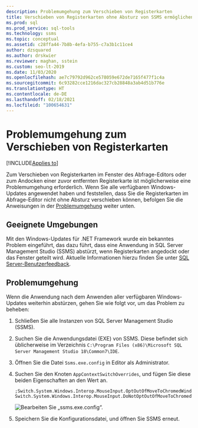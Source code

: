 ```yaml
---
description: Problemumgehung zum Verschieben von Registerkarten
title: Verschieben von Registerkarten ohne Absturz von SSMS ermöglichen
ms.prod: sql
ms.prod_service: sql-tools
ms.technology: ssms
ms.topic: conceptual
ms.assetid: c28ffa44-7b8b-4efa-b755-c7a3b1c11ce4
author: dzsquared
ms.author: drskwier
ms.reviewer: maghan, sstein
ms.custom: seo-lt-2019
ms.date: 11/03/2020
ms.openlocfilehash: ae7c79792d962ce578059e672de7165f477f1c4a
ms.sourcegitcommit: 6c93282cce1216dac327cb28848a3ab4d51b776e
ms.translationtype: HT
ms.contentlocale: de-DE
ms.lasthandoff: 02/18/2021
ms.locfileid: "100654631"
---
```

# <a name="workaround-to-move-tabs"></a>Problemumgehung zum Verschieben von Registerkarten

[!INCLUDE[Applies to](../../includes/appliesto-ss-asdb-asdw-xxx-md.md)]

Zum Verschieben von Registerkarten im Fenster des Abfrage-Editors oder zum Andocken einer zuvor entfernten Registerkarte ist möglicherweise eine Problemumgehung erforderlich.  Wenn Sie alle verfügbaren Windows-Updates angewendet haben und feststellen, dass Sie die Registerkarten im Abfrage-Editor nicht ohne Absturz verschieben können, befolgen Sie die Anweisungen in der [Problemumgehung](#workaround) weiter unten.

## <a name="applicable-environments"></a>Geeignete Umgebungen
Mit den Windows-Updates für .NET Framework wurde ein bekanntes Problem eingeführt, das dazu führt, dass eine Anwendung in SQL Server Management Studio (SSMS) abstürzt, wenn Registerkarten angedockt oder das Fenster geteilt wird.  Aktuelle Informationen hierzu finden Sie unter [SQL Server-Benutzerfeedback](https://feedback.azure.com/forums/908035/suggestions/42651556).

## <a name="workaround"></a>Problemumgehung

Wenn die Anwendung nach dem Anwenden aller verfügbaren Windows-Updates weiterhin abstürzen, gehen Sie wie folgt vor, um das Problem zu beheben:

1. Schließen Sie alle Instanzen von SQL Server Management Studio (SSMS).

2. Suchen Sie die Anwendungsdatei (EXE) von SSMS.  Diese befindet sich üblicherweise im Verzeichnis `C:\Program Files (x86)\Microsoft SQL Server Management Studio 18\Common7\IDE`.

3. Öffnen Sie die Datei `Ssms.exe.config` in Editor als Administrator.

4. Suchen Sie den Knoten `AppContextSwitchOverrides`, und fügen Sie diese beiden Eigenschaften an den Wert an.
    ```
    ;Switch.System.Windows.Interop.MouseInput.OptOutOfMoveToChromedWindowFix=true; Switch.System.Windows.Interop.MouseInput.DoNotOptOutOfMoveToChromedWindowFix=true
    ```

    ![Bearbeiten Sie „ssms.exe.config“.](../media/troubleshoot/execonfig-edit.png)

5. Speichern Sie die Konfigurationsdatei, und öffnen Sie SSMS erneut.
